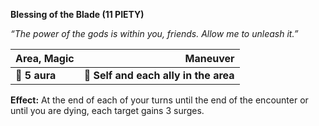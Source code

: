 **Blessing of the Blade (11 PIETY)**

*“The power of the gods is within you, friends. Allow me to unleash it.”*

| **Area, Magic** |               **Maneuver** |
|-----------------|---------------------------:|
| **📏 5 aura**   | **🎯 Self and each ally in the area** |

**Effect:** At the end of each of your turns until the end of the encounter or until you are dying, each target gains 3 surges. 